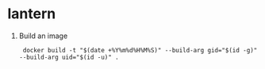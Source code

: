 # lantern

1. Build an image

        docker build -t "$(date +%Y%m%d%H%M%S)" --build-arg gid="$(id -g)" --build-arg uid="$(id -u)" .
